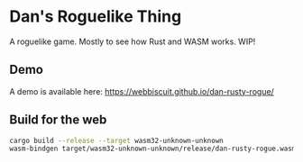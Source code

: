 # Dan's Roguelike Thing

A roguelike game. Mostly to see how Rust and WASM works.
WIP!

## Demo

A demo is available here: https://webbiscuit.github.io/dan-rusty-rogue/


## Build for the web

```bash
cargo build --release --target wasm32-unknown-unknown
wasm-bindgen target/wasm32-unknown-unknown/release/dan-rusty-rogue.wasm --out-dir wasm --no-modules --no-typescript
```